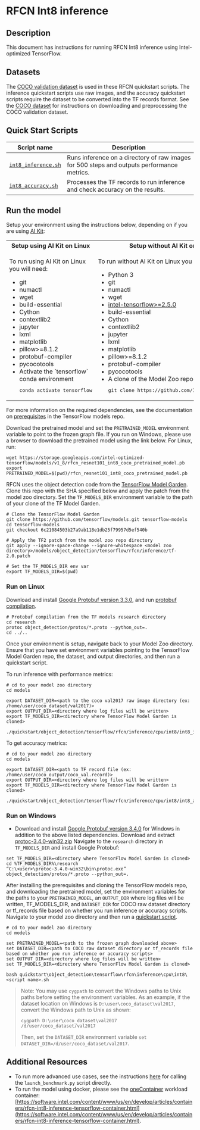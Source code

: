 <!--- 0. Title -->
# RFCN Int8 inference

<!-- 10. Description -->
## Description

This document has instructions for running RFCN Int8 inference using
Intel-optimized TensorFlow.

<!--- 30. Datasets -->
## Datasets

The [COCO validation dataset](http://cocodataset.org) is used in these
RFCN quickstart scripts. The inference quickstart scripts use raw images,
and the accuracy quickstart scripts require the dataset to be converted
into the TF records format.
See the [COCO dataset](/datasets/coco/README.md) for instructions on
downloading and preprocessing the COCO validation dataset.

<!--- 40. Quick Start Scripts -->
## Quick Start Scripts

| Script name | Description |
|-------------|-------------|
| [`int8_inference.sh`](/quickstart/object_detection/tensorflow/rfcn/inference/cpu/int8/int8_inference.sh) | Runs inference on a directory of raw images for 500 steps and outputs performance metrics. |
| [`int8_accuracy.sh`](/quickstart/object_detection/tensorflow/rfcn/inference/cpu/int8/int8_accuracy.sh) | Processes the TF records to run inference and check accuracy on the results. |

<!--- 50. AI Kit -->
## Run the model

Setup your environment using the instructions below, depending on if you are
using [AI Kit](/docs/general/tensorflow/AIKit.md):

<table>
  <tr>
    <th>Setup using AI Kit on Linux</th>
    <th>Setup without AI Kit on Linux</th>
    <th>Setup without AI Kit on Windows</th>
  </tr>
  <tr>
    <td>
      <p>To run using AI Kit on Linux you will need:</p>
      <ul>
        <li>git
        <li>numactl
        <li>wget
        <li>build-essential
        <li>Cython
        <li>contextlib2
        <li>jupyter
        <li>lxml
        <li>matplotlib
        <li>pillow>=8.1.2
        <li>protobuf-compiler
        <li>pycocotools
        <li>Activate the `tensorflow` conda environment
        <pre>conda activate tensorflow</pre>
      </ul>
    </td>
    <td>
      <p>To run without AI Kit on Linux you will need:</p>
      <ul>
        <li>Python 3
        <li>git
        <li>numactl
        <li>wget
        <li><a href="https://pypi.org/project/intel-tensorflow/">intel-tensorflow>=2.5.0</a>
        <li>build-essential
        <li>Cython
        <li>contextlib2
        <li>jupyter
        <li>lxml
        <li>matplotlib
        <li>pillow>=8.1.2
        <li>protobuf-compiler
        <li>pycocotools
        <li>A clone of the Model Zoo repo<br />
        <pre>git clone https://github.com/IntelAI/models.git</pre>
      </ul>
    </td>
    <td>
      <p>To run without AI Kit on Windows you will need:</p>
      <ul>
        <li><a href="/docs/general/tensorflow/Windows.md">Intel Model Zoo on Windows Systems prerequisites</a>
        <li>build-essential
        <li>Cython
        <li>contextlib2
        <li>jupyter
        <li>lxml
        <li>matplotlib
        <li>pillow>=8.1.2
        <li>protobuf-compiler
        <li>pycocotools
        <li>A clone of the Model Zoo repo<br />
        <pre>git clone https://github.com/IntelAI/models.git</pre>
      </ul>
    </td>
  </tr>
</table>

For more information on the required dependencies, see the documentation on [prerequisites](https://github.com/tensorflow/models/blob/6c21084503b27a9ab118e1db25f79957d5ef540b/research/object_detection/g3doc/installation.md#installation)
in the TensorFlow models repo.

Download the pretrained model and set the `PRETRAINED_MODEL`
environment variable to point to the frozen graph file.
If you run on Windows, please use a browser to download the pretrained model using the link below.
For Linux, run:
```
wget https://storage.googleapis.com/intel-optimized-tensorflow/models/v1_8/rfcn_resnet101_int8_coco_pretrained_model.pb
export PRETRAINED_MODEL=$(pwd)/rfcn_resnet101_int8_coco_pretrained_model.pb
```

RFCN uses the object detection code from the [TensorFlow Model Garden](https://github.com/tensorflow/models).
Clone this repo with the SHA specified below and apply the patch from the model zoo directory.
Set the `TF_MODELS_DIR` environment variable to the path of your clone of the TF Model Garden.
```
# Clone the TensorFlow Model Garden
git clone https://github.com/tensorflow/models.git tensorflow-models
cd tensorflow-models
git checkout 6c21084503b27a9ab118e1db25f79957d5ef540b

# Apply the TF2 patch from the model zoo repo directory
git apply --ignore-space-change --ignore-whitespace <model zoo directory>/models/object_detection/tensorflow/rfcn/inference/tf-2.0.patch

# Set the TF_MODELS_DIR env var
export TF_MODELS_DIR=$(pwd)
```

### Run on Linux
Download and install [Google Protobuf version 3.3.0](https://github.com/google/protobuf/releases/download/v3.3.0/protoc-3.3.0-linux-x86_64.zip), and
run [protobuf compilation](https://github.com/tensorflow/models/blob/6c21084503b27a9ab118e1db25f79957d5ef540b/research/object_detection/g3doc/installation.md#protobuf-compilation).
```
# Protobuf compilation from the TF models research directory
cd research
protoc object_detection/protos/*.proto --python_out=.
cd ../..
```

Once your environment is setup, navigate back to your Model Zoo directory. Ensure that
you have set environment variables pointing to the TensorFlow Model Garden repo, the dataset,
and output directories, and then run a quickstart script.

To run inference with performance metrics:
```
# cd to your model zoo directory
cd models

export DATASET_DIR=<path to the coco val2017 raw image directory (ex: /home/user/coco_dataset/val2017)>
export OUTPUT_DIR=<directory where log files will be written>
export TF_MODELS_DIR=<directory where TensorFlow Model Garden is cloned>

./quickstart/object_detection/tensorflow/rfcn/inference/cpu/int8/int8_inference.sh
```

To get accuracy metrics:
```
# cd to your model zoo directory
cd models

export DATASET_DIR=<path to TF record file (ex: /home/user/coco_output/coco_val.record)>
export OUTPUT_DIR=<directory where log files will be written>
export TF_MODELS_DIR=<directory where TensorFlow Model Garden is cloned>

./quickstart/object_detection/tensorflow/rfcn/inference/cpu/int8/int8_accuracy.sh
```

### Run on Windows
* Download and install [Google Protobuf version 3.4.0]((https://github.com/protocolbuffers/protobuf/releases/tag/v3.4.0)) for Windows in addition to the above listed dependencies.
Download and extract [protoc-3.4.0-win32.zip](https://github.com/protocolbuffers/protobuf/releases/download/v3.4.0/protoc-3.4.0-win32.zip)
Navigate to the `research` directory in `TF_MODELS_DIR` and install Google Protobuf:
```
set TF_MODELS_DIR=<directory where TensorFlow Model Garden is cloned>
cd %TF_MODELS_DIR%\research
“C:\<user>\protoc-3.4.0-win32\bin\protoc.exe” object_detection/protos/*.proto --python_out=.
```

After installing the prerequisites and cloning the TensorFlow models repo, and downloading the pretrained model,
set the environment variables for the paths to your `PRETRAINED_MODEL`, an `OUTPUT_DIR` where log files will be written,
TF_MODELS_DIR, and `DATASET_DIR` for COCO raw dataset directory or tf_records file based on whether you run inference or accuracy scripts.
Navigate to your model zoo directory and then run a [quickstart script](#quick-start-scripts).
```
# cd to your model zoo directory
cd models

set PRETRAINED_MODEL=<path to the frozen graph downloaded above>
set DATASET_DIR=<path to COCO raw dataset directory or tf_records file based on whether you run inference or accuracy scripts>
set OUTPUT_DIR=<directory where log files will be written>
set TF_MODELS_DIR=<directory where TensorFlow Model Garden is cloned>

bash quickstart\object_detection\tensorflow\rfcn\inference\cpu\int8\<script name>.sh
```
> Note: You may use `cygpath` to convert the Windows paths to Unix paths before setting the environment variables. 
As an example, if the dataset location on Windows is `D:\user\coco_dataset\val2017`, convert the Windows path to Unix as shown:
> ```
> cygpath D:\user\coco_dataset\val2017
> /d/user/coco_dataset/val2017
>```
>Then, set the `DATASET_DIR` environment variable `set DATASET_DIR=/d/user/coco_dataset/val2017`.

<!--- 90. Resource Links-->
## Additional Resources

* To run more advanced use cases, see the instructions [here](Advanced.md)
  for calling the `launch_benchmark.py` script directly.
* To run the model using docker, please see the [oneContainer](http://software.intel.com/containers)
  workload container:<br />
  [https://software.intel.com/content/www/us/en/develop/articles/containers/rfcn-int8-inference-tensorflow-container.html](https://software.intel.com/content/www/us/en/develop/articles/containers/rfcn-int8-inference-tensorflow-container.html).

